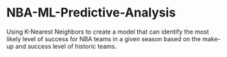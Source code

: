 # NBA-ML-Predictive-Analysis
Using K-Nearest Neighbors to create a model that can identify the most likely level of success for NBA teams in a given season based on the make-up and success level of historic teams. 
